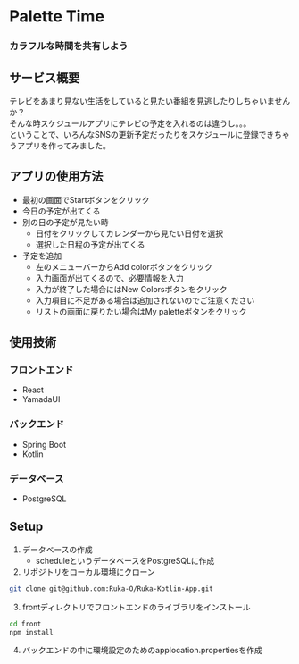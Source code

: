 # Palette Time

### カラフルな時間を共有しよう　　

## サービス概要

テレビをあまり見ない生活をしていると見たい番組を見逃したりしちゃいませんか？  
そんな時スケジュールアプリにテレビの予定を入れるのは違うし。。。  
ということで、いろんなSNSの更新予定だったりをスケジュールに登録できちゃうアプリを作ってみました。

## アプリの使用方法

* 最初の画面でStartボタンをクリック
* 今日の予定が出てくる
* 別の日の予定が見たい時
    * 日付をクリックしてカレンダーから見たい日付を選択
    * 選択した日程の予定が出てくる
* 予定を追加
    * 左のメニューバーからAdd colorボタンをクリック
    * 入力画面が出てくるので、必要情報を入力
    * 入力が終了した場合にはNew Colorsボタンをクリック
    * 入力項目に不足がある場合は追加されないのでご注意ください
    * リストの画面に戻りたい場合はMy paletteボタンをクリック

## 使用技術

### フロントエンド

* React
* YamadaUI

### バックエンド

* Spring Boot
* Kotlin

### データベース

* PostgreSQL

## Setup

1. データベースの作成
    * scheduleというデータベースをPostgreSQLに作成
2. リポジトリをローカル環境にクローン

```bash
git clone git@github.com:Ruka-O/Ruka-Kotlin-App.git
```

3. frontディレクトリでフロントエンドのライブラリをインストール

```bash
cd front
npm install
```

4. バックエンドの中に環境設定のためのapplocation.propertiesを作成
